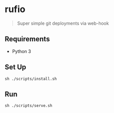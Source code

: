 # rufio

> Super simple git deployments via web-hook

## Requirements

- Python 3

## Set Up

```#bash
sh ./scripts/install.sh
```

## Run

```#bash
sh ./scripts/serve.sh
```
